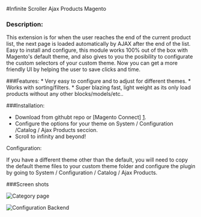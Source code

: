 #Infinite Scroller Ajax Products Magento

### Description:

This extension is for when the user reaches the end of the current product list, the next page is loaded automatically by AJAX after the end of the list. 
Easy to install and configure, this module works 100% out of the box with Magento's default theme, and also gives to you the posibility to configurate the custom selectors of your custom theme. Now you can get a more friendly UI by helping the user to save clicks and time.

###Features:
	* Very easy to configure and to adjust for different themes.
	* Works with sorting/filters.
	* Super blazing fast, light weight as its only load products without any other blocks/models/etc.. 

###Installation:

* Download from githubt repo or [Magento Connect] [1].
* Configure the options for your theme on System / Configuration /Catalog / Ajax Products seccion.
* Scroll to infinity and beyond! 

Configuration:

If you have a different theme other than the default, you will need to copy the default theme files to your custom theme folder and configure the plugin by going to System / Configuration / Catalog / Ajax Products.

###Screen shots

![Category page](http://i.imgur.com/3NV5vAk.png)

![Configuration Backend](http://i.imgur.com/Kv8fgRB.png)

[1]:http://www.magentocommerce.com/magento-connect/catalog/product/view/id/19550/ "Magento Connect"